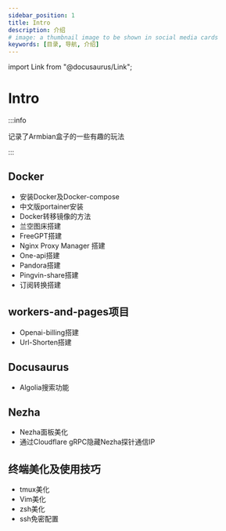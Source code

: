 ```yaml
---
sidebar_position: 1
title: Intro
description: 介绍
# image: a thumbnail image to be shown in social media cards
keywords: [目录, 导航, 介绍]
---
```


import Link from "@docusaurus/Link";

# Intro
:::info

记录了Armbian盒子的一些有趣的玩法

:::
## <Link to= "/docs/category/docker">Docker</Link>

- <Link to= "/docs/Docker/Docker安装">安装Docker及Docker-compose</Link>
- <Link to= "/docs/Docker/中文版portainer安装">中文版portainer安装</Link>
- <Link to= "/docs/Docker/Docker转移镜像的方法">Docker转移镜像的方法</Link>
- <Link to= "/docs/Docker/兰空图床搭建">兰空图床搭建</Link>
- <Link to= "/docs/Docker/FreeGPT搭建">FreeGPT搭建</Link>
- <Link to= "/docs/Docker/Nginx%20Proxy%20Manager%20搭建">Nginx Proxy Manager 搭建</Link>
- <Link to= "/docs/Docker/One-api搭建">One-api搭建</Link>
- <Link to= "/docs/Docker/Pandora搭建">Pandora搭建</Link>
- <Link to= "/docs/Docker/Pingvin-share搭建">Pingvin-share搭建</Link>
- <Link to= "/docs/Docker/订阅转换搭建">订阅转换搭建</Link>

## <Link to= "/docs/category/workers-and-pages项目">workers-and-pages项目</Link>

- <Link to= "/docs/Workers%20and%20Pages项目/Openai-billing">Openai-billing搭建</Link>
- <Link to= "/docs/Workers%20and%20Pages项目/Url-Shorten搭建">Url-Shorten搭建</Link>

## <Link to= "/docs/category/docusaurus">Docusaurus</Link>

- <Link to= "/docs/Docusaurus/Algolia搜索功能">Algolia搜索功能</Link>

## <Link to= "/docs/category/nezha">Nezha</Link>

- <Link to= "/docs/Nezha/Nezha面板美化">Nezha面板美化</Link>
- <Link to= "/docs/Nezha/通过Cloudflare%20gRPC隐藏Nezha探针通信IP">通过Cloudflare gRPC隐藏Nezha探针通信IP</Link>

## <Link to= "/docs/category/终端美化及使用技巧">终端美化及使用技巧</Link>

- <Link to= "/docs/终端美化及使用技巧/tmux">tmux美化</Link>
- <Link to= "/docs/终端美化及使用技巧/vim">Vim美化</Link>
- <Link to= "/docs/终端美化及使用技巧/zsh">zsh美化</Link>
- <Link to= "/docs/终端美化及使用技巧/ssh免密配置">ssh免密配置</Link>